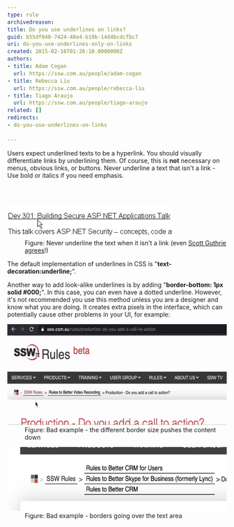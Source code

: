 ```yaml
---
type: rule
archivedreason: 
title: Do you use underlines on links?
guid: b55df040-7424-48e4-b19b-14d4bcdcfbc7
uri: do-you-use-underlines-only-on-links
created: 2015-02-16T01:26:10.0000000Z
authors:
- title: Adam Cogan
  url: https://ssw.com.au/people/adam-cogan
- title: Rebecca Liu
  url: https://ssw.com.au/people/rebecca-liu
- title: Tiago Araujo
  url: https://ssw.com.au/people/tiago-araujo
related: []
redirects:
- do-you-use-underlines-on-links

---
```



<p>​Users expect underlined texts to be a hyperlink. You should visually differentiate links by underlining them. Of course, this is <b>not</b> necessary on menus, obvious links,​ or buttons. Never underline a text that isn't a link - Use bold or italics if you need emphasis.<br></p>
<br><excerpt class='endintro'></excerpt><br>
<dl class="badImage"><dt>
      <img alt="Websites - Underline no hyperlink" src="../../assets/Websites_UnderlineNoHyperlink.gif" data-pin-nopin="true" style="width:377px;" /> 
   </dt><dd>Figure: Never underline the text when it isn't a link (even 
      <a target="_blank" href="https://weblogs.asp.net/scottgu/28748">Scott Guthrie agrees</a>!)<br></dd></dl><p>The default implementation of underlines in CSS is "<b>text-decoration:underline;</b>".<br></p><p>Another way to add look-alike underlines is by adding "<b>border-bottom: 1px solid #000;</b>". In this case, you can even have a dotted underline. However, it's not recommended you use this method unless you are a designer and know what you are doing. It creates extra pixels in the interface, which can potentially cause other problems in your UI, for example:</p><dl class="badImage"><dt><img src="border-problem-1.gif" alt="border-problem-1.gif" style="width:600px;height:231px;" /></dt><dd>Figure: Bad example - the different border size pushes the content down</dd></dl><dl class="badImage"><dt><img src="border-problem-2.png" alt="border-problem-2.png" style="width:600px;height:146px;" /></dt><dd>Figure: Bad example - borders going over the text area​<br></dd></dl>


